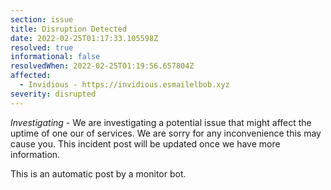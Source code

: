 ```yaml
---
section: issue
title: Disruption Detected
date: 2022-02-25T01:17:33.105598Z
resolved: true
informational: false
resolvedWhen: 2022-02-25T01:19:56.657804Z
affected:
  - Invidious - https://invidious.esmailelbob.xyz
severity: disrupted
---
```

*Investigating* - We are investigating a potential issue that might affect the uptime of one our of services. We are sorry for any inconvenience this may cause you. This incident post will be updated once we have more information.

This is an automatic post by a monitor bot.
        